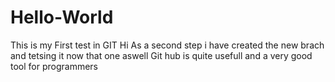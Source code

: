 # Hello-World
This is my First test in GIT
Hi As a second step i have created the new brach and tetsing it now that one aswell
Git hub is quite usefull and a very good tool for programmers 
